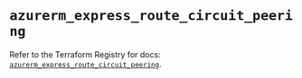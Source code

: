 # `azurerm_express_route_circuit_peering`

Refer to the Terraform Registry for docs: [`azurerm_express_route_circuit_peering`](https://registry.terraform.io/providers/hashicorp/azurerm/4.34.0/docs/resources/express_route_circuit_peering).
